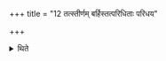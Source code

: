 +++
title = "12 तत्स्तीर्णम् बर्हिस्तत्परिधिताः परिधय"

+++

<details><summary>थिते</summary>

12. According to some(ritualists)[^1] the sacrificial grass should remain spread out; those enclosing sticks should remain laid down (for the three offerings viz. Ātithyā, Pravargya and Upasads).  
</details>
